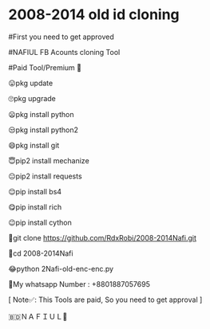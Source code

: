 # 2008-2014 old id cloning 
#First you need to get approved

#NAFIUL FB Acounts cloning Tool

#Paid Tool/Premium 🤧

 😛pkg update

 🙄pkg upgrade

 😦pkg install python

 😒pkg install python2

 😄pkg install git

 😇pip2 install mechanize

 😐pip2 install requests

 😌pip install bs4

 😋pip install rich

 😉pip install cython

 🥱git clone https://github.com/RdxRobi/2008-2014Nafi.git

 🤨cd 2008-2014Nafi

 😂python 2Nafi-old-enc-enc.py

 🙂My whatsapp Number : +8801887057695

[ Note✅: This Tools are paid, So you need to get approval ]

🇧🇩ＮＡＦＩＵＬ🥰

